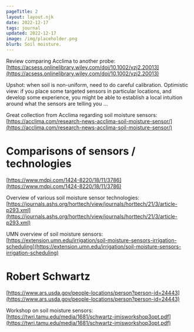 ```yaml
---
pageTitle: 2
layout: layout.njk
date: 2022-12-17
tags: journal
updated: 2022-12-17
image: /img/placeholder.png
blurb: Soil moisture.
---
```


Review comparing Acclima to another probe: [https://acsess.onlinelibrary.wiley.com/doi/10.1002/vzj2.20013](https://acsess.onlinelibrary.wiley.com/doi/10.1002/vzj2.20013)

Upshot: when soil is non-uniform, need to do careful calibration. Optimistic view: if you place some targeted sensors in particular locations, and develop some experience, you might be able to establish a local intuition around what the sensors are telling you ...

Great collection from Acclima regarding soil moisture sensors: [https://acclima.com/research-news-acclima-soil-moisture-sensor/](https://acclima.com/research-news-acclima-soil-moisture-sensor/)

# Comparisons of sensors / technologies

[https://www.mdpi.com/1424-8220/18/11/3786](https://www.mdpi.com/1424-8220/18/11/3786)

Overview of various soil moisture sensor technologies: [https://journals.ashs.org/horttech/view/journals/horttech/21/3/article-p293.xml](https://journals.ashs.org/horttech/view/journals/horttech/21/3/article-p293.xml)

UMN overview of soil moisture sensors: [https://extension.umn.edu/irrigation/soil-moisture-sensors-irrigation-scheduling](https://extension.umn.edu/irrigation/soil-moisture-sensors-irrigation-scheduling)


# Robert Schwartz

[https://www.ars.usda.gov/people-locations/person?person-id=24443](https://www.ars.usda.gov/people-locations/person?person-id=24443)

Workshop on soil moisture sensors: [https://twri.tamu.edu/media/1681/schwartz-imisworkshop3opt.pdf](https://twri.tamu.edu/media/1681/schwartz-imisworkshop3opt.pdf)